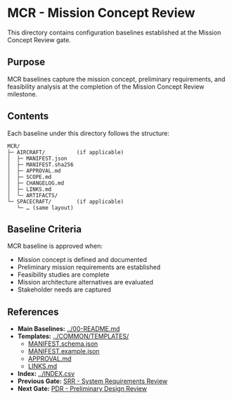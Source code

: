 # MCR - Mission Concept Review

This directory contains configuration baselines established at the Mission Concept Review gate.

## Purpose

MCR baselines capture the mission concept, preliminary requirements, and feasibility analysis at the completion of the Mission Concept Review milestone.

## Contents

Each baseline under this directory follows the structure:

```
MCR/
├─ AIRCRAFT/          (if applicable)
│  ├─ MANIFEST.json
│  ├─ MANIFEST.sha256
│  ├─ APPROVAL.md
│  ├─ SCOPE.md
│  ├─ CHANGELOG.md
│  ├─ LINKS.md
│  └─ ARTIFACTS/
└─ SPACECRAFT/        (if applicable)
   └─ … (same layout)
```

## Baseline Criteria

MCR baseline is approved when:
- Mission concept is defined and documented
- Preliminary mission requirements are established
- Feasibility studies are complete
- Mission architecture alternatives are evaluated
- Stakeholder needs are captured

## References

- **Main Baselines:** [../00-README.md](../00-README.md)
- **Templates:** [../COMMON/TEMPLATES/](../COMMON/TEMPLATES/)
  - [MANIFEST.schema.json](../COMMON/TEMPLATES/MANIFEST.schema.json)
  - [MANIFEST.example.json](../COMMON/TEMPLATES/MANIFEST.example.json)
  - [APPROVAL.md](../COMMON/TEMPLATES/APPROVAL.md)
  - [LINKS.md](../COMMON/TEMPLATES/LINKS.md)
- **Index:** [../INDEX.csv](../INDEX.csv)
- **Previous Gate:** [SRR - System Requirements Review](../SRR/)
- **Next Gate:** [PDR - Preliminary Design Review](../PDR/)
